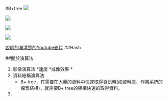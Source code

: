 #B+tree
![](../../blog/resources/photos/computer_science/BPlusTreeStructure.PNG)

![](../../blog/resources/photos/computer_science/BPlusTreeStructure_insert01.PNG)

![](../../blog/resources/photos/computer_science/BPlusTreeStructure_insert02.PNG)

![](../../blog/resources/photos/computer_science/BPlusTreeStructure_insert03.PNG)

[說明的滿清楚的Youtube影片](https://www.youtube.com/watch?v=_nY8yR6iqx4&index=2&list=PLXAjOiPf89kP8wP-njE2o0y9qnrwt6xUd)
##Hash

##關於演算法
1. 影像演算法
    *速度
    *成像效果
    *
2. 資料結構演算法
    * B+ tree，在需要在大量的資料中快速取得資訊時(如資料庫、作業系統的檔案結構)，就需要B+ tree的架構快速的取得資料。
3. 

